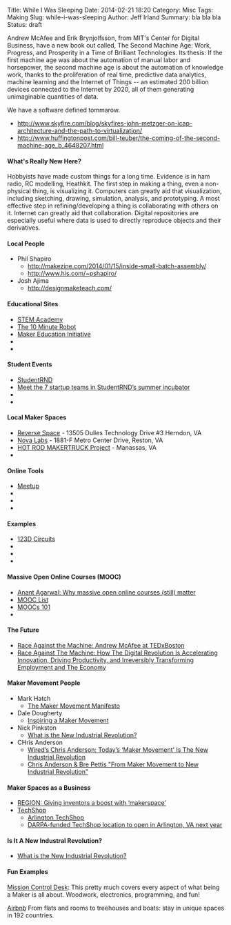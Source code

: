 Title: While I Was Sleeping
Date: 2014-02-21 18:20
Category: Misc
Tags: Making
Slug: while-i-was-sleeping
Author: Jeff Irland
Summary: bla bla bla
Status: draft

Andrew McAfee and Erik Brynjolfsson, from MIT's Center for Digital Business, have a new book out called,
The Second Machine Age: Work, Progress, and Prosperity in a Time of Brilliant Technologies.
Its thesis: If the first machine age was about the automation of manual labor and horsepower, the second machine age is about the automation of knowledge work, thanks to the proliferation of real time, predictive data analytics, machine learning and the Internet of Things -- an estimated 200 billion devices connected to the Internet by 2020, all of them generating unimaginable quantities of data.

We have a software defined tommarow.
* http://www.skyfire.com/blog/skyfires-john-metzger-on-icap-architecture-and-the-path-to-virtualization/
* http://www.huffingtonpost.com/bill-teuber/the-coming-of-the-second-machine-age_b_4648207.html

#### What's Really New Here?
Hobbyists have made custom things for a long time.
Evidence is in ham radio, RC modelling, Heathkit.
The first step in making a thing, even a non-physical thing, is visualizing it.
Computers can greatly aid that visualization, including sketching, drawing, simulation, analysis, and prototyping.
A most effective step in refining/developing a thing is collaborating with others on it.
Internet can greatly aid that collaboration.
Digital repositories are especially useful where data is used to directly reproduce objects and their derivatives.

#### Local People
* Phil Shapiro
    * http://makezine.com/2014/01/15/inside-small-batch-assembly/
    * http://www.his.com/~pshapiro/
* Josh Ajima
    * http://designmaketeach.com/

#### Educational Sites
* [STEM Academy](http://www.element14.com/community/groups/stemacademy)
* [The 10 Minute Robot](http://alphalem.com/pages/the-10-minute-robot)
* [Maker Education Initiative](http://www.makered.org/)
* []()
* []()

#### Student Events
* [StudentRND](http://studentrnd.org/)
* [Meet the 7 startup teams in StudentRND’s summer incubator](http://www.geekwire.com/2012/meet-teams-student-rnd-summer-incubator/)
* []()
* []()

#### Local Maker Spaces
* [Reverse Space](http://sphereroute.com/) - 13505 Dulles Technology Drive #3 Herndon, VA 
* [Nova Labs](http://www.nova-labs.org/blog/) - 1881-F Metro Center Drive, Reston, VA
* [HOT ROD MAKERTRUCK Project](http://hotrodbus.blogspot.com/) - Manassas, VA
* []()

#### Online Tools
* [Meetup](http://www.meetup.com/)
* []()
* []()
* []()

#### Examples
* [123D Circuits](http://123d.circuits.io/)
* []()
* []()
* []()

#### Massive Open Online Courses (MOOC)
* [Anant Agarwal: Why massive open online courses (still) matter](http://www.ted.com/talks/anant_agarwal_why_massively_open_online_courses_still_matter.html?utm_source=newsletter_weekly_2014-02-01&utm_campaign=newsletter_weekly&utm_medium=email&utm_content=talk_of_the_week_image)
* [MOOC List](http://www.mooc-list.com/)
* [MOOCs 101](http://www.ted.com/playlists/141/moocs_101.html)
* []()

#### The Future
* [Race Against the Machine: Andrew McAfee at TEDxBoston](http://www.youtube.com/watch?v=QfMGyCk3XTw)
* [Race Against The Machine: How The Digital Revolution Is Accelerating Innovation, Driving Productivity, and Irreversibly Transforming Employment and The Economy](http://ebusiness.mit.edu/research/Briefs/Brynjolfsson_McAfee_Race_Against_the_Machine.pdf)

#### Maker Movement People
* Mark Hatch
    * [The Maker Movement Manifesto](http://techshop.ws/TheMakerMovementManifesto.html)
* Dale Dougherty
    * [Inspiring a Maker Movement](http://www.youtube.com/watch?v=yYd25q9lMTI)
* Nick Pinkston
    * [What is the New Industrial Revolution?](http://makezine.com/2013/06/24/what-is-the-new-industrial-revolution/)
* CHris Anderson
    * [Wired’s Chris Anderson: Today’s ‘Maker Movement’ Is The New Industrial Revolution](http://techcrunch.com/2012/10/09/wireds-chris-anderson-todays-maker-movement-is-the-new-industrial-revolution-tctv/)
    * [Chris Anderson & Bre Pettis "From Maker Movement to New Industrial Revolution"](http://www.youtube.com/watch?v=qRkCXo_nbQg)

#### Maker Spaces as a Business
* [REGION: Giving inventors a boost with ‘makerspace’](http://www.pe.com/local-news/local-news-headlines/20140209-region-giving-inventors-a-boost-with-makerspace.ece)
* [TechShop](http://techshop.ws/)
    * [Arlington TechShop](http://techshop.ws/arlington.html)
    * [DARPA-funded TechShop location to open in Arlington, VA next year](http://www.engadget.com/2013/10/23/darpa-techshop-arlington/)

#### Is It A New Industral Revolution?
* [What is the New Industrial Revolution?](http://makezine.com/2013/06/24/what-is-the-new-industrial-revolution/)

#### Fun Examples
[Mission Control Desk](http://www.youtube.com/watch?v=j6zseFi070E):
This pretty much covers every aspect of what being a Maker is all about. Woodwork, electronics, programming, and fun!

[Airbnb](https://www.airbnb.co.uk/)
From flats and rooms to treehouses and boats: stay in unique spaces in 192 countries.
